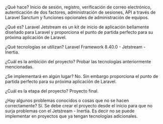 ¿Qué hace?
Inicio de sesión, registro, verificación de correo electrónico, autenticación de dos factores, administración de sesiones, API a través de Laravel Sanctum y funciones opcionales de administración de equipos.

¿Qué es?
Laravel Jetstream es un kit de inicio de aplicación bellamente diseñado para Laravel y proporciona el punto de partida perfecto para su próxima aplicación de Laravel.

¿Qué tecnologías se utilizan?
Laravel Framework 8.40.0 - Jetstream - Inertia.

¿Cuál es la ambición del proyecto?
Probar las tecnologías anteriormente mencionadas. 

¿Se implementará en algún lugar?
No. Sin embargo proporciona el punto de partida perfecto para su próxima aplicación de Laravel.

¿Cuál es la etapa del proyecto?
Proyecto final.

¿Hay algunos problemas conocidos o cosas que no se hacen correctamente?
Sí. Se debe crear el proyecto desde el inicio para que no surja problemas con el Jetstream - Inertia.
Es decir no se puede implementar en proyectos que ya tengan tecnologías adicionales.
